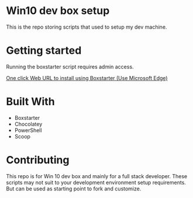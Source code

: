 # Win10 dev box setup

This is the repo storing scripts that used to setup my dev machine.

# Getting started

Running the boxstarter script requires admin access.

[One click Web URL to install using Boxstarter (Use Microsoft Edge)](http://boxstarter.org/package/url?https://raw.githubusercontent.com/dignite/win10-dev-box-setup/master/SetupDeveloperMachine.ps1)

# Built With

- Boxstarter
- Chocolatey
- PowerShell
- Scoop

# Contributing

This repo is for Win 10 dev box and mainly for a full stack developer. These scripts may not suit to your development environment setup requirements. But can be used as starting point to fork and customize.

